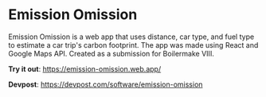 # Emission Omission

Emission Omission is a web app that uses distance, car type, and fuel type to estimate a car trip's carbon footprint. The app was made using React and Google Maps API. Created as a submission for Boilermake VIII.
 
 **Try it out**:  https://emission-omission.web.app/

**Devpost**: https://devpost.com/software/emission-omission
